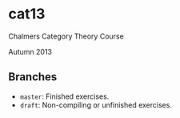 cat13
=====

Chalmers Category Theory Course

Autumn 2013

Branches
--------

+ `master`: Finished exercises.
+ `draft`: Non-compiling or unfinished exercises.
